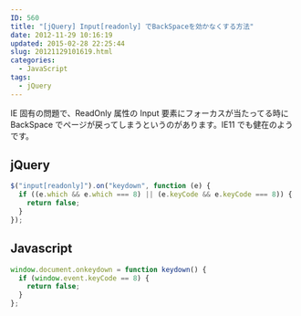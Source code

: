 ```yaml
---
ID: 560
title: "[jQuery] Input[readonly] でBackSpaceを効かなくする方法"
date: 2012-11-29 10:16:19
updated: 2015-02-28 22:25:44
slug: 20121129101619.html
categories:
  - JavaScript
tags:
  - jQuery
---
```


IE 固有の問題で、ReadOnly 属性の Input 要素にフォーカスが当たってる時に BackSpace でページが戻ってしまうというのがあります。IE11 でも健在のようです。

<!--more-->
<h2>jQuery</h2>

```js
$("input[readonly]").on("keydown", function (e) {
  if ((e.which && e.which === 8) || (e.keyCode && e.keyCode === 8)) {
    return false;
  }
});
```

<h2>Javascript</h2>

```js
window.document.onkeydown = function keydown() {
  if (window.event.keyCode == 8) {
    return false;
  }
};
```
